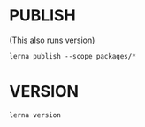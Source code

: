 # PUBLISH

(This also runs version)

`lerna publish --scope packages/*`

# VERSION

`lerna version`
